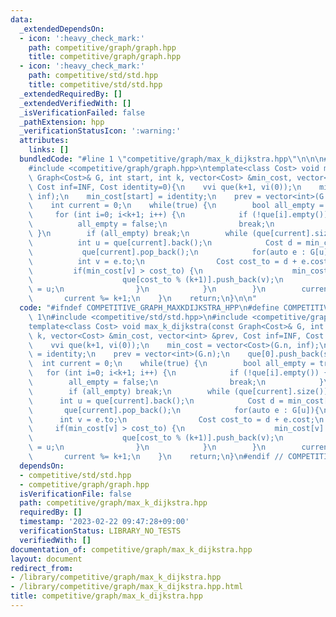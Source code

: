 ```yaml
---
data:
  _extendedDependsOn:
  - icon: ':heavy_check_mark:'
    path: competitive/graph/graph.hpp
    title: competitive/graph/graph.hpp
  - icon: ':heavy_check_mark:'
    path: competitive/std/std.hpp
    title: competitive/std/std.hpp
  _extendedRequiredBy: []
  _extendedVerifiedWith: []
  _isVerificationFailed: false
  _pathExtension: hpp
  _verificationStatusIcon: ':warning:'
  attributes:
    links: []
  bundledCode: "#line 1 \"competitive/graph/max_k_dijkstra.hpp\"\n\n\n#include <competitive/std/std.hpp>\n\
    #include <competitive/graph/graph.hpp>\ntemplate<class Cost> void max_k_dijkstra(const\
    \ Graph<Cost>& G, int start, int k, vector<Cost> &min_cost, vector<int> &prev,\
    \ Cost inf=INF, Cost identity=0){\n    vvi que(k+1, vi(0));\n    min_cost = vector<Cost>(G.n,\
    \ inf);\n    min_cost[start] = identity;\n    prev = vector<int>(G.n);\n    que[0].push_back(start);\n\
    \    int current = 0;\n    while(true) {\n        bool all_empty = true;\n   \
    \     for (int i=0; i<k+1; i++) {\n            if (!que[i].empty()) {\n      \
    \          all_empty = false;\n                break;\n            }\n       \
    \ }\n        if (all_empty) break;\n        while (que[current].size()) {\n  \
    \          int u = que[current].back();\n            Cost d = min_cost[u];\n \
    \           que[current].pop_back();\n            for(auto e : G[u]){\n      \
    \          int v = e.to;\n                Cost cost_to = d + e.cost;\n       \
    \         if(min_cost[v] > cost_to) {\n                    min_cost[v] = cost_to;\n\
    \                    que[cost_to % (k+1)].push_back(v);\n                    prev[v]\
    \ = u;\n                }\n            }\n        }\n        current += 1;\n \
    \       current %= k+1;\n    }\n    return;\n}\n\n"
  code: "#ifndef COMPETITIVE_GRAPH_MAXKDIJKSTRA_HPP\n#define COMPETITIVE_GRAPH_MAXKDIJKSTRA_HPP\
    \ 1\n#include <competitive/std/std.hpp>\n#include <competitive/graph/graph.hpp>\n\
    template<class Cost> void max_k_dijkstra(const Graph<Cost>& G, int start, int\
    \ k, vector<Cost> &min_cost, vector<int> &prev, Cost inf=INF, Cost identity=0){\n\
    \    vvi que(k+1, vi(0));\n    min_cost = vector<Cost>(G.n, inf);\n    min_cost[start]\
    \ = identity;\n    prev = vector<int>(G.n);\n    que[0].push_back(start);\n  \
    \  int current = 0;\n    while(true) {\n        bool all_empty = true;\n     \
    \   for (int i=0; i<k+1; i++) {\n            if (!que[i].empty()) {\n        \
    \        all_empty = false;\n                break;\n            }\n        }\n\
    \        if (all_empty) break;\n        while (que[current].size()) {\n      \
    \      int u = que[current].back();\n            Cost d = min_cost[u];\n     \
    \       que[current].pop_back();\n            for(auto e : G[u]){\n          \
    \      int v = e.to;\n                Cost cost_to = d + e.cost;\n           \
    \     if(min_cost[v] > cost_to) {\n                    min_cost[v] = cost_to;\n\
    \                    que[cost_to % (k+1)].push_back(v);\n                    prev[v]\
    \ = u;\n                }\n            }\n        }\n        current += 1;\n \
    \       current %= k+1;\n    }\n    return;\n}\n#endif // COMPETITIVE_GRAPH_MAXKDIJKSTRA_HPP"
  dependsOn:
  - competitive/std/std.hpp
  - competitive/graph/graph.hpp
  isVerificationFile: false
  path: competitive/graph/max_k_dijkstra.hpp
  requiredBy: []
  timestamp: '2023-02-22 09:47:28+09:00'
  verificationStatus: LIBRARY_NO_TESTS
  verifiedWith: []
documentation_of: competitive/graph/max_k_dijkstra.hpp
layout: document
redirect_from:
- /library/competitive/graph/max_k_dijkstra.hpp
- /library/competitive/graph/max_k_dijkstra.hpp.html
title: competitive/graph/max_k_dijkstra.hpp
---
```

